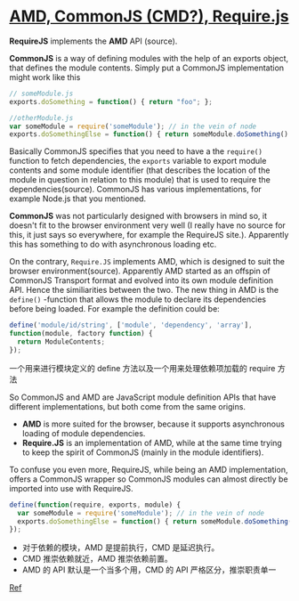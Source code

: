 
[AMD, CommonJS (CMD?), Require.js](http://stackoverflow.com/questions/16521471/relation-between-commonjs-amd-and-requirejs)
============================

**RequireJS** implements the **AMD** API (source).

**CommonJS** is a way of defining modules with the help of an exports object, that defines the module contents.
Simply put a CommonJS implementation might work like this

```javascript
// someModule.js
exports.doSomething = function() { return "foo"; };

//otherModule.js
var someModule = require('someModule'); // in the vein of node    
exports.doSomethingElse = function() { return someModule.doSomething() + "bar"; };
```

Basically CommonJS specifies that you need to have a the `require()` function to fetch dependencies, the `exports` variable to export module contents and some module identifier (that describes the location of the module in question in relation to this module) that is used to require the dependencies(source). CommonJS has various implementations, for example Node.js that you mentioned.

**CommonJS** was not particularly designed with browsers in mind so, it doesn't fit to the browser environment very well (I really have no source for this, it just says so everywhere, for example the RequireJS site.). Apparently this has something to do with asynchronous loading etc.

On the contrary, `Require.JS` implements AMD, which is designed to suit the browser environment(source). Apparently AMD started as an offspin of CommonJS Transport format and evolved into its own module definition API. Hence the similiarities between the two. The new thing in AMD is the `define()`
-function that allows the module to declare its dependencies before being loaded. For example the definition could be:

```javascript
define('module/id/string', ['module', 'dependency', 'array'], 
function(module, factory function) {
  return ModuleContents;  
});
```

一个用来进行模块定义的 define 方法以及一个用来处理依赖项加载的 require 方法

So CommonJS and AMD are JavaScript module definition APIs that have different implementations, but both come from the same origins.

- **AMD** is more suited for the browser, because it supports asynchronous loading of module dependencies.
- **Require.JS** is an implementation of AMD, while at the same time trying to keep the spirit of CommonJS (mainly in the module identifiers).

To confuse you even more, RequireJS, while being an AMD implementation, offers a CommonJS wrapper so CommonJS modules can almost directly be imported into use with RequireJS.

```javascript
define(function(require, exports, module) {
  var someModule = require('someModule'); // in the vein of node    
  exports.doSomethingElse = function() { return someModule.doSomething() + "bar"; };
});
```

- 对于依赖的模块，AMD 是提前执行，CMD 是延迟执行。
- CMD 推崇依赖就近，AMD 推崇依赖前置。
- AMD 的 API 默认是一个当多个用，CMD 的 API 严格区分，推崇职责单一

[Ref](https://github.com/seajs/seajs/issues/588)

